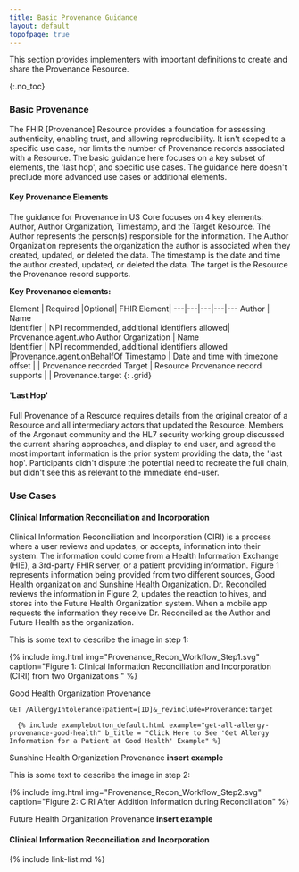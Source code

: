 ```yaml
---
title: Basic Provenance Guidance
layout: default
topofpage: true
---
```

​This section provides implementers with important definitions to create and share the Provenance Resource.

{:.no_toc}

<!-- TOC  the css styling for this is \pages\assets\css\project.css under 'markdown-toc'-->

<!--* Do not remove this line (it will not be displayed)
 {:toc} -->

### Basic Provenance

The FHIR [Provenance] Resource provides a foundation for assessing authenticity, enabling trust, and allowing reproducibility. It isn't scoped to a specific use case, nor limits the number of Provenance records associated with a Resource. The basic guidance here focuses on a key subset of elements, the 'last hop', and specific use cases. The guidance here doesn't preclude more advanced use cases or additional elements.

#### Key Provenance Elements

The guidance for Provenance in US Core focuses on 4 key elements: Author, Author Organization, Timestamp, and the Target Resource. The Author represents the person(s) responsible for the information. The Author Organization represents the organization the author is associated when they created, updated, or deleted the data. The timestamp is the date and time the author created, updated, or deleted the data. The target is the Resource the Provenance record supports.

**Key Provenance elements:**

Element | Required |Optional| FHIR Element|
---|---|---|---|---
Author | Name<br>Identifier | NPI recommended, additional identifiers allowed| Provenance.agent.who
Author Organization | Name<br>Identifier  | NPI recommended, additional identifiers allowed |Provenance.agent.onBehalfOf 
Timestamp | Date and time with timezone offset | | Provenance.recorded
Target | Resource Provenance record supports | | Provenance.target
{: .grid}

#### 'Last Hop'

Full Provenance of a Resource requires details from the original creator of a Resource and all intermediary actors that updated the Resource. Members of the Argonaut community and the HL7 security working group discussed the current sharing approaches, and display to end user, and agreed the most important information is the prior system providing the data, the 'last hop'.  Participants didn't dispute the potential need to recreate the full chain, but didn't see this as relevant to the immediate end-user. 


### Use Cases

#### Clinical Information Reconciliation and Incorporation 

Clinical Information Reconciliation and Incorporation (CIRI) is a process where a user reviews and updates, or accepts, information into their system. The information could come from a Health Information Exchange (HIE), a 3rd-party FHIR server, or a patient providing information. Figure 1 represents information being provided from two different sources, Good Health organization and Sunshine Health Organization. Dr. Reconciled reviews the information in Figure 2, updates the reaction to hives, and stores into the Future Health Organization system. When a mobile app requests the information they receive Dr. Reconciled as the Author and Future Health as the organization.  


This is some text to describe the image in step 1:

{% include img.html img="Provenance_Recon_Workflow_Step1.svg" caption="Figure 1: Clinical Information Reconciliation and Incorporation (CIRI) from two Organizations " %}

Good Health Organization Provenance
 
 `GET /AllergyIntolerance?patient=[ID]&_revinclude=Provenance:target`

      {% include examplebutton_default.html example="get-all-allergy-provenance-good-health" b_title = "Click Here to See 'Get Allergy Information for a Patient at Good Health' Example" %}

Sunshine Health Organization Provenance
**insert example**

This is some text to describe the image in step 2:

{% include img.html img="Provenance_Recon_Workflow_Step2.svg" caption="Figure 2: CIRI After Addition Information during Reconciliation" %}

Future Health Organization Provenance
**insert example**

#### Clinical Information Reconciliation and Incorporation 



{% include link-list.md %}
